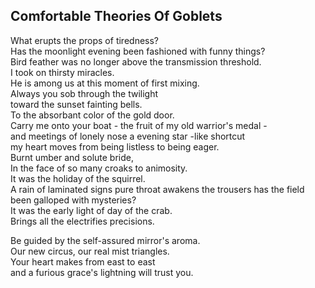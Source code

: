 Comfortable Theories Of Goblets
-------------------------------
What erupts the props of tiredness?  
Has the moonlight evening been fashioned with funny things?  
Bird feather was no longer above the transmission threshold.  
I took on thirsty miracles.  
He is among us at this moment of first mixing.  
Always you sob through the twilight  
toward the sunset fainting bells.  
To the absorbant color of the gold door.  
Carry me onto your boat - the fruit of my old warrior's medal -  
and meetings of lonely nose a evening star -like shortcut  
my heart moves from being listless to being eager.  
Burnt umber and solute bride,  
In the face of so many croaks to animosity.  
It was the holiday of the squirrel.  
A rain of laminated signs pure throat awakens the trousers has the field been galloped with mysteries?  
It was the early light of day of the crab.  
Brings all the electrifies precisions.  
  
Be guided by the self-assured mirror's aroma.  
Our new circus, our real mist triangles.  
Your heart makes from east to east  
and a furious grace's lightning will trust you.  
